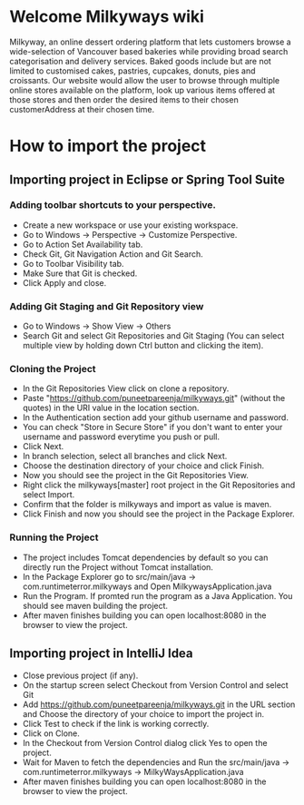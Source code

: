 # Welcome Milkyways wiki
Milkyway, an online dessert ordering platform that lets customers browse a wide-selection of Vancouver based bakeries while providing broad search categorisation and delivery services. Baked goods include but are not limited to customised cakes, pastries, cupcakes, donuts, pies and croissants.
Our website would allow the user to browse through multiple online stores available on the platform, look up various items offered at those stores and then order the desired items to their chosen customerAddress at their chosen time.

# How to import the project
## Importing project in Eclipse or Spring Tool Suite
### Adding toolbar shortcuts to your perspective.
* Create a new workspace or use your existing workspace.
* Go to Windows -> Perspective -> Customize Perspective.
* Go to Action Set Availability tab.
* Check Git, Git Navigation Action and Git Search.
* Go to Toolbar Visibility tab.
* Make Sure that Git is checked.
* Click Apply and close.

### Adding Git Staging and Git Repository view
* Go to Windows -> Show View -> Others
* Search Git and select Git Repositories and Git Staging (You can select multiple view by holding down Ctrl button and clicking the item).

### Cloning the Project
* In the Git Repositories View click on clone a repository.
* Paste "https://github.com/puneetpareenja/milkyways.git" (without the quotes) in the URI value in the location section.
* In the Authentication section add your github username and password. 
* You can check "Store in Secure Store" if you don't want to enter your username and password everytime you push or pull.
* Click Next.
* In branch selection, select all branches and click Next.
* Choose the destination directory of your choice and click Finish.
* Now you should see the project in the Git Repositories View.
* Right click the milkyways[master] root project in the Git Repositories and select Import.
* Confirm that the folder is milkyways and import as value is maven.
* Click Finish and now you should see the project in the Package Explorer.

### Running the Project
* The project includes Tomcat dependencies by default so you can directly run the Project without Tomcat installation.
* In the Package Explorer go to src/main/java -> com.runtimeterror.milkyways and Open MilkywaysApplication.java
* Run the Program. If promted run the program as a Java Application. You should see maven building the project. 
* After maven finishes building you can open localhost:8080 in the browser to view the project. 

## Importing project in IntelliJ Idea
* Close previous project (if any).
* On the startup screen select Checkout from Version Control and select Git
* Add https://github.com/puneetpareenja/milkyways.git in the URL section and Choose the directory of your choice to import the project in. 
* Click Test to check if the link is working correctly.
* Click on Clone.
* In the Checkout from Version Control dialog click Yes to open the project. 
* Wait for Maven to fetch the dependencies and Run the src/main/java -> com.runtimeterror.milkyways -> MilkyWaysApplication.java
* After maven finishes building you can open localhost:8080 in the browser to view the project.
